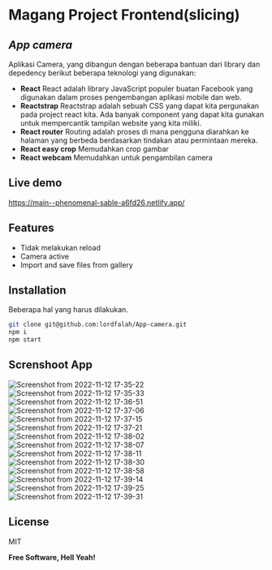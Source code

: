 # Magang Project Frontend(slicing)
## _App camera_


Aplikasi Camera, yang dibangun dengan beberapa bantuan dari library dan depedency berikut beberapa teknologi yang digunakan:

- __React__
React adalah library JavaScript populer buatan Facebook yang digunakan dalam proses pengembangan aplikasi mobile dan web.
- __Reactstrap__
Reactstrap adalah sebuah CSS yang dapat kita pergunakan pada project react kita. Ada banyak component yang dapat kita gunakan untuk mempercantik tampilan website yang kita miliki.
- __React router__
Routing adalah proses di mana pengguna diarahkan ke halaman yang berbeda berdasarkan tindakan atau permintaan mereka.
- __React easy crop__
Memudahkan crop gambar
- __React webcam__
Memudahkan untuk pengambilan camera

## Live demo
https://main--phenomenal-sable-a6fd26.netlify.app/


## Features

- Tidak melakukan reload
- Camera active
- Import and save files from gallery



## Installation


Beberapa hal yang harus dilakukan.

```sh
git clone git@github.com:lordfalah/App-camera.git
npm i
npm start
```


## Screnshoot App
![Screenshot from 2022-11-12 17-35-22](https://user-images.githubusercontent.com/63539071/201470394-94aaa96c-6bef-497a-a625-1786091fadee.png)
![Screenshot from 2022-11-12 17-35-33](https://user-images.githubusercontent.com/63539071/201470396-7eb60a82-5e42-43c3-8888-63c5a3069239.png)
![Screenshot from 2022-11-12 17-36-51](https://user-images.githubusercontent.com/63539071/201470397-4bdc4d95-93eb-4cfe-aac7-aa4735283b23.png)
![Screenshot from 2022-11-12 17-37-06](https://user-images.githubusercontent.com/63539071/201470400-af7a1cbd-98b8-4710-a376-3f287f97cb5a.png)
![Screenshot from 2022-11-12 17-37-15](https://user-images.githubusercontent.com/63539071/201470405-a45d6138-d7ea-4730-aed3-0de52ed6fcf1.png)
![Screenshot from 2022-11-12 17-37-21](https://user-images.githubusercontent.com/63539071/201470408-162d414c-6fba-4723-93f9-6914ec9d3a7d.png)
![Screenshot from 2022-11-12 17-38-02](https://user-images.githubusercontent.com/63539071/201470409-cdce5c8b-53a8-408e-a4ff-f179104fe048.png)
![Screenshot from 2022-11-12 17-38-07](https://user-images.githubusercontent.com/63539071/201470410-a1944406-eaa8-4d16-888c-d06295c89bc4.png)
![Screenshot from 2022-11-12 17-38-11](https://user-images.githubusercontent.com/63539071/201470412-6ff38058-1a8c-424a-b49c-6fe9ca200ffd.png)
![Screenshot from 2022-11-12 17-38-30](https://user-images.githubusercontent.com/63539071/201470413-1a916901-b037-4920-b94c-a31523e9a4f3.png)
![Screenshot from 2022-11-12 17-38-58](https://user-images.githubusercontent.com/63539071/201470414-f0c17511-8c6a-4e78-a006-c57b3ad7d9c6.png)
![Screenshot from 2022-11-12 17-39-14](https://user-images.githubusercontent.com/63539071/201470415-0a31e96d-073b-48f0-8a4c-d7df28e1f5bc.png)
![Screenshot from 2022-11-12 17-39-25](https://user-images.githubusercontent.com/63539071/201470417-6a0c83f0-6a77-49b7-b62f-52cbd886d405.png)
![Screenshot from 2022-11-12 17-39-31](https://user-images.githubusercontent.com/63539071/201470418-b1dbc8de-c4ab-432f-99b2-fec0bf897b70.png)



## License

MIT

**Free Software, Hell Yeah!**



